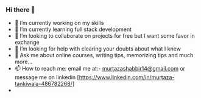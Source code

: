 ### Hi there 👋
- 🔭 I’m currently working on my skills
- 🌱 I’m currently learning  full stack development
- 👯 I’m looking to collaborate on projects for free but I want some favor in exchange
- 🤔 I’m looking for help with clearing your doubts about what I knew
- 💬 Ask me about online courses, writing tips, memorizing tips and much more...
- 📫 How to reach me: email me at:- murtazashabbir14@gmail.com or message me on linkedin [https://www.linkedin.com/in/murtaza-tankiwala-486782268/]
- 

<!--
**murtazatankiwala456/murtazatankiwala456** is a ✨ _special_ ✨ repository because its `README.md` (this file) appears on your GitHub profile.

Here are some ideas to get you started:

- 🔭 I’m currently working on ...
- 🌱 I’m currently learning ...
- 👯 I’m looking to collaborate on ...
- 🤔 I’m looking for help with ...
- 💬 Ask me about ...
- 📫 How to reach me: ...
- 😄 Pronouns: ...
- ⚡ Fun fact: ...
-->
